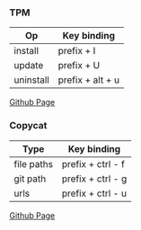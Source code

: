 ### TPM

| Op        | Key binding      |
|-----------|------------------|
| install   | prefix + I       |
| update    | prefix + U       |
| uninstall | prefix + alt + u |

[Github Page](https://github.com/tmux-plugins/tpm)

### Copycat

| Type       | Key binding       |
|------------|-------------------|
| file paths | prefix + ctrl - f |
| git path   | prefix + ctrl - g |
| urls       | prefix + ctrl - u |

[Github Page](https://github.com/tmux-plugins/tmux-copycat)


